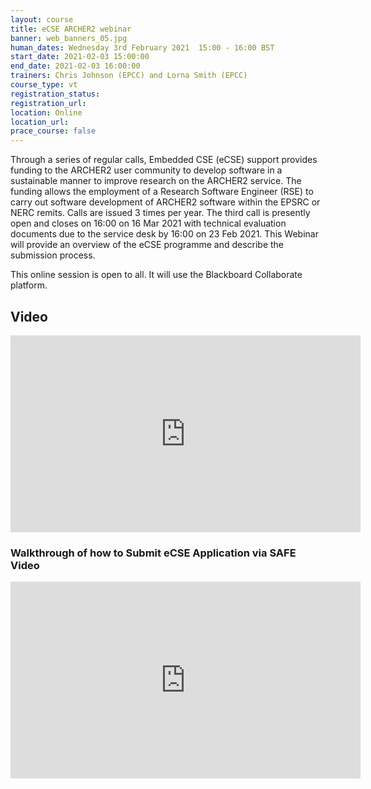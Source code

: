 ```yaml
---
layout: course
title: eCSE ARCHER2 webinar
banner: web_banners_05.jpg
human_dates: Wednesday 3rd February 2021  15:00 - 16:00 BST
start_date: 2021-02-03 15:00:00
end_date: 2021-02-03 16:00:00
trainers: Chris Johnson (EPCC) and Lorna Smith (EPCC)
course_type: vt
registration_status:
registration_url:
location: Online
location_url:
prace_course: false
---
```


Through a series of regular calls, Embedded CSE (eCSE) support provides funding to the ARCHER2 user community to develop software in a sustainable manner to improve research on the ARCHER2 service. The funding allows the employment of a Research Software Engineer (RSE) to carry out software development of ARCHER2 software within the EPSRC or NERC remits. Calls are issued 3 times per year. The third call is presently open and closes on 16:00 on 16 Mar 2021 with technical evaluation documents due to the service desk by 16:00 on 23 Feb 2021. 
This Webinar will provide an overview of the eCSE programme and describe the submission process.



This online session is open to all. It will use the Blackboard Collaborate platform.



<section id="service">


<!--
  <div class="row ">	

      <div class="col-xs-6 col-sm-4">
        <a class="ar2_linkbox ar2_linkbox-teal" 
          href="https://eu.bbcollab.com/guest/cae78583f5824218999c5090681986e9">
          <strong>Join Session</strong><br/>
          Join this online session in your browser
        </a>
      </div>



      <div class="col-xs-6 col-sm-4">
        <a class="ar2_linkbox ar2_linkbox-green" href="courses/"
           href="myevents.ics">
          <strong>Add to Calendar</strong><br/>
          Download ICS file to add this event to your calendar complete with join link
        </a>
      </div>


											
    </div>
-->




<h2><a name="video">Video</a></h2>

<div>

<iframe title="Video"  width="560" height="315" src="https://www.youtube.com/embed/-weI6_Pgdps" frameborder="0" allow="accelerometer; autoplay; encrypted-media; gyroscope; picture-in-picture" allowfullscreen></iframe>

</div>


<h3><a name="walkthroughvideo">Walkthrough of how to Submit eCSE Application via SAFE Video</a></h3>

<div>

<iframe title="Video"  width="560" height="315" src="https://www.youtube.com/embed/72741_NbO6E" frameborder="0" allow="accelerometer; autoplay; encrypted-media; gyroscope; picture-in-picture" allowfullscreen></iframe>

</div>



<!--

<section id="service">
  <div class="container">
    <div class="row ">	



      <div class="col-xs-6 col-sm-4">
        <a class="ar2_linkbox ar2_linkbox-teal" href="  ">
          <strong>Transcript</strong><br/>
          Download a transcript of the video audio
        </a>
      </div>



      <div class="col-xs-6 col-sm-4">
        <a class="ar2_linkbox ar2_linkbox-green" href="courses/"
           href="ARCHER2_Training_VT.pdf">
          <strong>Slides</strong><br/>
          Download pdf of the presentation.
        </a>
      </div>
										
    </div>
  </div>
</section>
-->
